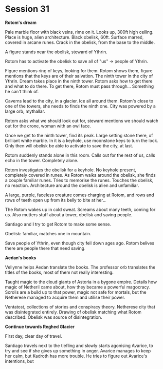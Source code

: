 # Session 31
**Rotom's dream**

Pale marble floor with black veins, rime on it. Looks up, 300ft high ceiling. Place is huge, alien architecture. Black obelisk, 60ft. Surface marred, covered in arcane runes. Crack in the obelisk, from the base to the middle.

A figure stands near the obelisk, steward of Ythrin.

Rotom has to activate the obelisk to save all of "us" -> people of Ythrin.

Figure mentions ring of keys, looking for them. Rotom shows them, figure mentions that the keys are of their salvation. The ninth tower in the city of Ythrin. Dream takes place in the ninth tower. Rotom asks how to get there and what to do there. To get there, Rotom must pass through... Something he can't think of.

Caverns lead to the city, in a glacier. Ice all around them. Rotom's close to one of the towers, she needs to finds the ninth one. City was powered by a large orb, mythallar.

Rotom asks what we should look out for, steward mentions we should watch out for the crone, woman with an owl face.

Once we get to the ninth tower, find its peak. Large setting stone there, of brilliant white marble. In it is a keyhole, use moonstone keys to turn the lock. Only then will obelisk be able to activate to save the city, at last.

Rotom suddenly stands alone in this room. Calls out for the rest of us, calls echo in the tower. Completely alone.

Rotom investigates the obelisk for a keyhole. No keyhole present, completely covered in runes. As Rotom walks around the obelisk, she finds a couple familiar runes. Tries to memorise the runes. Touches the obelisk, no reaction. Architecture around the obelisk is alien and unfamiliar.

A large, purple, faceless creature comes charging at Rotom, and rows and rows of teeth open up from its belly to bite at her...

The Rotom wakes up in cold sweat. Screams about many teeth, coming for us. Also mutters stuff about a tower, obelisk and saving people.

Santiago and I try to get Rotom to make some sense.

Obelisk: familiar, matches one in mountain.

Save people of Ythrin, even though city fell down ages ago. Rotom belives there are people there that need saving.

**Aedan's books**

Vellynne helps Aedan translate the books. The professor orb translates the titles of the books, most of them not really interesting.

Taught magic to the cloud giants of Astoria in a bygone empire. Details how magic of Netheril came about, how they became a powerful magocracy. Scrolls are a build up to that power, magic not safe for mortals, but the Netherese managed to acquire them and utilise their power.

Ventatost, collections of stories and conspiracy theory. Netherese city that was disintegrated entirely. Drawing of obelisk matching what Rotom described. Obelisk was source of disintegration.

**Continue  towards Reghed Glacier**

First day, clear day of travel.

Santiago travels next to the tiefling and slowly starts agonising Avarice, to try and see if she gives up something in anger. Avarice manages to keep her calm, but Kadroth has more trouble. He tries to figure out Avarice's intentions, but 